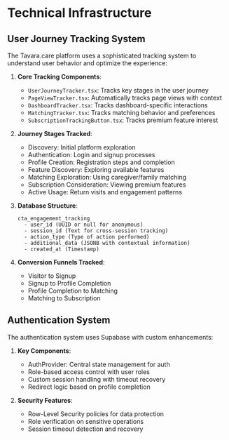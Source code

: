 
# Technical Infrastructure

## User Journey Tracking System
The Tavara.care platform uses a sophisticated tracking system to understand user behavior and optimize the experience:

1. **Core Tracking Components**:
   - `UserJourneyTracker.tsx`: Tracks key stages in the user journey
   - `PageViewTracker.tsx`: Automatically tracks page views with context
   - `DashboardTracker.tsx`: Tracks dashboard-specific interactions
   - `MatchingTracker.tsx`: Tracks matching behavior and preferences
   - `SubscriptionTrackingButton.tsx`: Tracks premium feature interest

2. **Journey Stages Tracked**:
   - Discovery: Initial platform exploration
   - Authentication: Login and signup processes
   - Profile Creation: Registration steps and completion
   - Feature Discovery: Exploring available features
   - Matching Exploration: Using caregiver/family matching
   - Subscription Consideration: Viewing premium features
   - Active Usage: Return visits and engagement patterns

3. **Database Structure**:
   ```
   cta_engagement_tracking
     - user_id (UUID or null for anonymous)
     - session_id (Text for cross-session tracking)
     - action_type (Type of action performed)
     - additional_data (JSONB with contextual information)
     - created_at (Timestamp)
   ```

4. **Conversion Funnels Tracked**:
   - Visitor to Signup
   - Signup to Profile Completion
   - Profile Completion to Matching
   - Matching to Subscription

## Authentication System

The authentication system uses Supabase with custom enhancements:

1. **Key Components**:
   - AuthProvider: Central state management for auth
   - Role-based access control with user roles
   - Custom session handling with timeout recovery
   - Redirect logic based on profile completion

2. **Security Features**:
   - Row-Level Security policies for data protection
   - Role verification on sensitive operations
   - Session timeout detection and recovery
